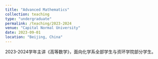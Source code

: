 ```yaml
---
title: "Advanced Mathematics"
collection: teaching
type: "undergraduate"
permalink: /teaching/2023-2024
venue: "Capital Normal University"
date: 2023-09-01
location: "Beijing, China"
---
```


2023-2024学年主讲《高等数学》，面向化学系全部学生与资环学院部分学生。